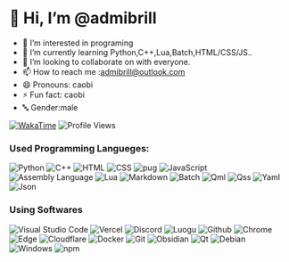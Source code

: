 #  👋 Hi, I’m @admibrill
- 👀 I’m interested in programing
- 🌱 I’m currently learning Python,C++,Lua,Batch,HTML/CSS/JS..
- 💞️ I’m looking to collaborate on with everyone.
- 📫 How to reach me :admibrill@outlook.com
- 😄 Pronouns: caobi
- ⚡ Fun fact: caobi
- 🔤 Gender:male
 
[![WakaTime](https://wakatime.com/badge/user/f68d12aa-ef91-420a-9836-8e138bc58c51.svg?style=for-the-badge)](https://wakatime.com/@admibrill)
![Profile Views](https://komarev.com/ghpvc/?username=admibrill&style=for-the-badge)
### Used Programming Langueges:
![Python](https://img.shields.io/badge/python-%233776AB?style=for-the-badge&logo=python&logoColor=white)
![C++](https://img.shields.io/badge/C%2B%2B-%2300599C?style=for-the-badge&logo=C%2B%2B)
![HTML](https://img.shields.io/badge/HTML-%23E34F26?style=for-the-badge&logo=html5&logoColor=white)
![CSS](https://img.shields.io/badge/CSS3-%231572B6?style=for-the-badge&logo=css3&logoColor=white)
![pug](https://img.shields.io/badge/pug-%23A86454?style=for-the-badge&logo=pug&logoColor=white)
![JavaScript](https://img.shields.io/badge/javascript-%23F7DF1E?style=for-the-badge&logo=javascript&logoColor=white)
![Assembly Language](https://img.shields.io/badge/Assembly_Language-%23000000?style=for-the-badge&logoColor=white)
![Lua](https://img.shields.io/badge/Lua-%232C2D72?style=for-the-badge&logo=lua&logoColor=white)
![Markdown](https://img.shields.io/badge/markdown-%23000000?style=for-the-badge&logo=markdown&logoColor=white)
![Batch](https://img.shields.io/badge/Windows%20Batch-%23000000?style=for-the-badge&logoColor=white)
![Qml](https://img.shields.io/badge/qml-%2341CD52?style=for-the-badge&logo=qt&logoColor=white)
![Qss](https://img.shields.io/badge/qss-%2341CD52?style=for-the-badge&logo=qt&logoColor=white)
![Yaml](https://img.shields.io/badge/yaml-%23CB171E?style=for-the-badge&logo=yaml&logoColor=white)
![Json](https://img.shields.io/badge/json-%23000000?style=for-the-badge&logo=json&logoColor=white)

### Using Softwares
![Visual Studio Code](https://img.shields.io/badge/Visual%20Studio%20Code-0078d7.svg?style=for-the-badge&logo=visual-studio-code&logoColor=white)
![Vercel](https://img.shields.io/badge/vercel-%23000000.svg?style=for-the-badge&logo=vercel&logoColor=white)
![Discord](https://img.shields.io/badge/Discord-7289DA?style=for-the-badge&logo=discord&logoColor=white)
![Luogu](https://img.shields.io/badge/Luogu-445f9d?style=for-the-badge&logoColor=white)
![Github](https://img.shields.io/badge/GitHub-100000?style=for-the-badge&logo=github&logoColor=white)
![Chrome](https://img.shields.io/badge/chrome-%234285F4?style=for-the-badge&logo=google%20chrome&logoColor=white)
![Edge](https://img.shields.io/badge/microsoft_edge-%23123132?style=for-the-badge&logoColor=white)
![Cloudflare](https://img.shields.io/badge/cloudflare-%23F38020?style=for-the-badge&logo=cloudflare&logoColor=white)
![Docker](https://img.shields.io/badge/docker-%232496ED?style=for-the-badge&logo=docker&logoColor=white)
![Git](https://img.shields.io/badge/git-%23F05032?style=for-the-badge&logo=git&logoColor=white)
![Obsidian](https://img.shields.io/badge/obsidian-%237C3AED?style=for-the-badge&logo=obsidian&logoColor=white)
![Qt](https://img.shields.io/badge/qt-%2341CD52?style=for-the-badge&logo=qt&logoColor=white)
![Debian](https://img.shields.io/badge/Debian-A81D33?style=for-the-badge&logo=debian&logoColor=white)
![Windows](https://img.shields.io/badge/Windows-0078D6?style=for-the-badge&logo=windows&logoColor=white)
![npm](https://img.shields.io/badge/npm-%23CB3837?style=for-the-badge&logo=npm&logoColor=white)
